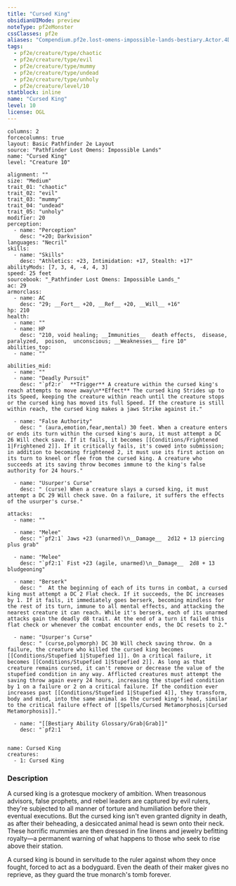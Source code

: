 ```yaml
---
title: "Cursed King"
obsidianUIMode: preview
noteType: pf2eMonster
cssClasses: pf2e
aliases: "Compendium.pf2e.lost-omens-impossible-lands-bestiary.Actor.4DQotKcUZebLfeeL" 
tags:
  - pf2e/creature/type/chaotic
  - pf2e/creature/type/evil
  - pf2e/creature/type/mummy
  - pf2e/creature/type/undead
  - pf2e/creature/type/unholy
  - pf2e/creature/level/10
statblock: inline
name: "Cursed King"
level: 10
license: OGL
---
```


```statblock
columns: 2
forcecolumns: true
layout: Basic Pathfinder 2e Layout
source: "Pathfinder Lost Omens: Impossible Lands"
name: "Cursed King"
level: "Creature 10"

alignment: ""
size: "Medium"
trait_01: "chaotic"
trait_02: "evil"
trait_03: "mummy"
trait_04: "undead"
trait_05: "unholy"
modifier: 20
perception:
  - name: "Perception"
    desc: "+20; Darkvision"
languages: "Necril"
skills:
  - name: "Skills"
    desc: "Athletics: +23, Intimidation: +17, Stealth: +17"
abilityMods: [7, 3, 4, -4, 4, 3]
speed: 25 feet
sourcebook: "_Pathfinder Lost Omens: Impossible Lands_"
ac: 29
armorclass:
  - name: AC
    desc: "29; __Fort__ +20, __Ref__ +20, __Will__ +16"
hp: 210
health:
  - name: ""
  - name: HP
    desc: "210, void healing; __Immunities__  death effects,  disease,  paralyzed,  poison,  unconscious; __Weaknesses__ fire 10"
abilities_top:
  - name: ""

abilities_mid:
  - name: ""
  - name: "Deadly Pursuit"
    desc: "`pf2:r`  **Trigger** A creature within the cursed king's reach attempts to move away\n**Effect** The cursed king Strides up to its Speed, keeping the creature within reach until the creature stops or the cursed king has moved its full Speed. If the creature is still within reach, the cursed king makes a jaws Strike against it."

  - name: "False Authority"
    desc: " (aura,emotion,fear,mental) 30 feet. When a creature enters or ends its turn within the cursed king's aura, it must attempt a DC 26 Will check save. If it fails, it becomes [[Conditions/Frightened 1|Frightened 2]]. If it critically fails, it's cowed into submission; in addition to becoming frightened 2, it must use its first action on its turn to kneel or flee from the cursed king. A creature who succeeds at its saving throw becomes immune to the king's false authority for 24 hours."

  - name: "Usurper's Curse"
    desc: " (curse) When a creature slays a cursed king, it must attempt a DC 29 Will check save. On a failure, it suffers the effects of the usurper's curse."

attacks:
  - name: ""

  - name: "Melee"
    desc: "`pf2:1` Jaws +23 (unarmed)\n__Damage__  2d12 + 13 piercing plus grab"

  - name: "Melee"
    desc: "`pf2:1` Fist +23 (agile, unarmed)\n__Damage__  2d8 + 13 bludgeoning"

  - name: "Berserk"
    desc: "  At the beginning of each of its turns in combat, a cursed king must attempt a DC 2 Flat check. If it succeeds, the DC increases by 1. If it fails, it immediately goes berserk, becoming mindless for the rest of its turn, immune to all mental effects, and attacking the nearest creature it can reach. While it's berserk, each of its unarmed attacks gain the deadly d8 trait. At the end of a turn it failed this flat check or whenever the combat encounter ends, the DC resets to 2."

  - name: "Usurper's Curse"
    desc: " (curse,polymorph) DC 30 Will check saving throw. On a failure, the creature who killed the cursed king becomes [[Conditions/Stupefied 1|Stupefied 1]]. On a critical failure, it becomes [[Conditions/Stupefied 1|Stupefied 2]]. As long as that creature remains cursed, it can't remove or decrease the value of the stupefied condition in any way. Afflicted creatures must attempt the saving throw again every 24 hours, increasing the stupefied condition by 1 on a failure or 2 on a critical failure. If the condition ever increases past [[Conditions/Stupefied 1|Stupefied 4]], they transform, body and mind, into the same animal as the cursed king's head, similar to the critical failure effect of [[Spells/Cursed Metamorphosis|Cursed Metamorphosis]]."

  - name: "[[Bestiary Ability Glossary/Grab|Grab]]"
    desc: "`pf2:1`  "
 
```

```encounter-table
name: Cursed King
creatures:
  - 1: Cursed King
```


### Description
A cursed king is a grotesque mockery of ambition. When treasonous advisors, false prophets, and rebel leaders are captured by evil rulers, they're subjected to all manner of torture and humiliation before their eventual executions. But the cursed king isn't even granted dignity in death, as after their beheading, a desiccated animal head is sewn onto their neck. These horrific mummies are then dressed in fine linens and jewelry befitting royalty—a permanent warning of what happens to those who seek to rise above their station.

A cursed king is bound in servitude to the ruler against whom they once fought, forced to act as a bodyguard. Even the death of their maker gives no reprieve, as they guard the true monarch's tomb forever.

